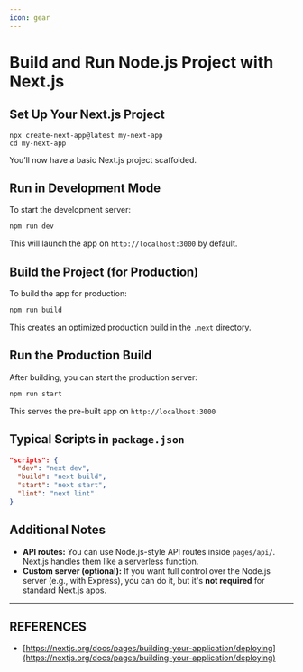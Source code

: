 ```yaml
---
icon: gear
---
```


# Build and Run Node.js Project with Next.js



## Set Up Your Next.js Project

```
npx create-next-app@latest my-next-app
cd my-next-app
```

You’ll now have a basic Next.js project scaffolded.

## Run in Development Mode

To start the development server:

```bash
npm run dev
```

This will launch the app on `http://localhost:3000` by default.

## Build the Project (for Production)

To build the app for production:

```bash
npm run build
```

This creates an optimized production build in the `.next` directory.

## **Run the Production Build**

After building, you can start the production server:

```bash
npm run start
```

This serves the pre-built app on `http://localhost:3000`&#x20;

## Typical Scripts in `package.json`

```json
"scripts": {
  "dev": "next dev",
  "build": "next build",
  "start": "next start",
  "lint": "next lint"
}
```

## Additional Notes

* **API routes:** You can use Node.js-style API routes inside `pages/api/`. Next.js handles them like a serverless function.
* **Custom server (optional):** If you want full control over the Node.js server (e.g., with Express), you can do it, but it's **not required** for standard Next.js apps.



***

## REFERENCES

* [https://nextjs.org/docs/pages/building-your-application/deploying](https://nextjs.org/docs/pages/building-your-application/deploying)
